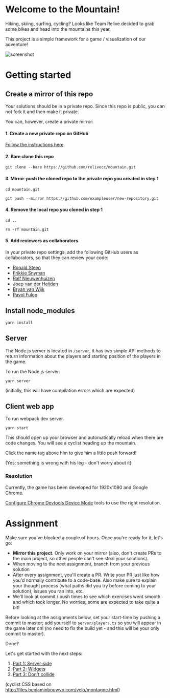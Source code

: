 # Welcome to the Mountain!

Hiking, skiing, surfing, cycling? Looks like Team Relive decided to grab some bikes and head into the mountains this year.

This project is a simple framework for a game / visualization of our adventure!

![screenshot](assignment/mountain.png)

# Getting started

## Create a mirror of this repo

Your solutions should be in a private repo. Since this repo is public, you can not fork it and then make it private.

You can, however, create a private mirror:

#### 1. Create a new private repo on GitHub

[Follow the instructions here](https://help.github.com/en/github/creating-cloning-and-archiving-repositories/creating-a-new-repository).

#### 2. Bare clone this repo

`git clone --bare https://github.com/relivecc/mountain.git`

#### 3. Mirror-push the cloned repo to the private repo you created in step 1

`cd mountain.git`

`git push --mirror https://github.com/exampleuser/new-repository.git`

#### 4. Remove the local repo you cloned in step 1

`cd ..`

`rm -rf mountain.git`

#### 5. Add reviewers as collaborators

In your private repo settings, add the following GitHub users as collaborators, so that they can review your code:

-   [Ronald Steen](https://github.com/ronaldsteen)
-   [Frikkie Snyman](https://github.com/FrikkieSnyman)
-   [Ralf Nieuwenhuizen](https://github.com/RalfNieuwenhuizen)
-   [Joep van der Heijden](https://github.com/Klaasvaak)
-   [Bryan van Wijk](https://github.com/bryanvanwijk)
-   [Pavol Fulop](https://github.com/pfulop)

## Install node_modules

    yarn install

## Server

The Node.js server is located in `/server`, it has two simple API methods to return information about the players and starting position of the players in the game.

To run the Node.js server:

    yarn server

(initially, this will have compilation errors which are expected)

## Client web app

To run webpack dev server.

    yarn start

This should open up your browser and automatically reload when there are code changes. You will see a cyclist heading up the mountain.

Click the name tag above him to give him a little push forward!

(Yes; something is wrong with his leg - don't worry about it)

### Resolution

Currently, the game has been developed for 1920x1080 and Google Chrome.

[Configure Chrome Devtools Device Mode](https://developers.google.com/web/tools/chrome-devtools/device-mode/) tools to use the right resolution.

# Assignment

Make sure you've blocked a couple of hours. Once you're ready for it, let's go:

-   **Mirror this project**. Only work on your mirror (also, don't create PRs to the main project, so other people can't see steal your solutions).
-   When moving to the next assignment, branch from your previous solution
-   After every assignment, you'll create a PR. Write your PR just like how you'd normally contribute to a code-base. Also make sure to explain your thought process (what paths did you try before coming to your solution), issues you ran into, etc.
-   We'll look at commit / push times to see which exercises went smooth and which took longer. No worries; some are expected to take quite a bit!

Before looking at the assignments below, set your start-time by pushing a commit to master; add yourself to `server/players.ts` so you will appear in the game later on! (no need to fix the build yet - and this will be your only commit to master).

Done?

Let's get started with the next steps:

1. [Part 1: Server-side](assignment/1.md)
1. [Part 2: Widgets](assignment/2.md)
1. [Part 3: Don't collide](assignment/3.md)

(cyclist CSS based on http://files.benjaminbouwyn.com/velo/montagne.html)
